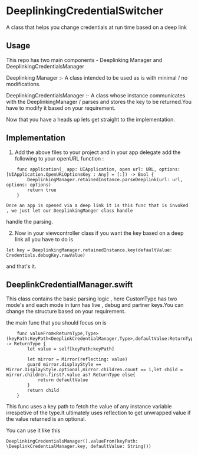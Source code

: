 # DeeplinkingCredentialSwitcher
A class that helps you change credentials at run time based on a deep link

## Usage

This repo has two main components - Deeplinking Manager and DeeplinkingCredentialsManager

Deeplinking Manager :-
    A class intended to be used as is with minimal / no modifications.

DeeplinkingCredentialsManager :-
   A class whose instance communicates with the DeeplinkingManager / parses and stores the key to be returned.You have to 
modify it based on your requirement.

Now that you have a heads up lets get straight to the implementation.

## Implementation

1) Add the above files to your project and in your app delegate add the following to your openURL function :

```
    func application(_ app: UIApplication, open url: URL, options: [UIApplication.OpenURLOptionsKey : Any] = [:]) -> Bool {
        DeeplinkingManager.retainedInstance.parseDeeplink(url: url, options: options)
        return true
    }
```
    Once an app is opened via a deep link it is this func that is invoked , we just let our DeeplinkingManger class handle
handle the parsing. 

2) Now in your viewcontroller class if you want the key based on a deep link all you have to do is

```
let key = DeeplinkingManager.retainedInstance.key(defaultValue: Credentials.debugKey.rawValue)
```

and that's it.

## DeeplinkCredentialManager.swift

This class contains the basic parsing logic , here CustomType has two mode's and each mode in turn has live , debug
and partner keys.You can change the structure based on your requirement.

the main func that you should focus on is 

```
    func valueFrom<ReturnType,Type>(keyPath:KeyPath<DeeplinkCredentialManager,Type>,defaultValue:ReturnType) -> ReturnType {
        let value = self[keyPath:keyPath]
        
        let mirror = Mirror(reflecting: value)
        guard mirror.displayStyle == Mirror.DisplayStyle.optional,mirror.children.count == 1,let child = mirror.children.first?.value as? ReturnType else{
            return defaultValue
        }
        return child
    }
```

This func uses a key path to fetch the value of any instance variable irrespetive of the type.It ultimately uses reflection to get
unwrapped value if the value returned is an optional.

You can use it like this 

```
DeeplinkingCredentialsManager().valueFrom(keyPath: \DeeplinkCredentialManager.key, defaultValue: String())
```

